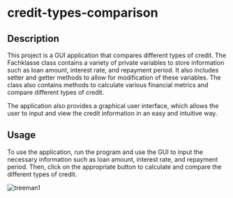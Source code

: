 # credit-types-comparison

## Description

This project is a GUI application that compares different types of credit. The Fachklasse class contains a variety of private variables to store information such as loan amount, interest rate, and repayment period. It also includes setter and getter methods to allow for modification of these variables. The class also contains methods to calculate various financial metrics and compare different types of credit.

The application also provides a graphical user interface, which allows the user to input and view the credit information in an easy and intuitive way.

## Usage

To use the application, run the program and use the GUI to input the necessary information such as loan amount, interest rate, and repayment period. Then, click on the appropriate button to calculate and compare the different types of credit.


![treeman1](https://user-images.githubusercontent.com/117061955/212667666-09ffb771-fa60-48a5-a4c6-20a3832e30fe.png)
